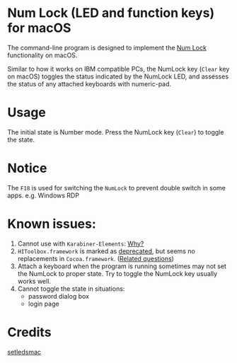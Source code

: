 # Num Lock (LED and function keys) for macOS

The command-line program is designed to implement the [Num Lock](https://wikipedia.org/wiki/Num_Lock) functionality on macOS.

Similar to how it works on IBM compatible PCs, the NumLock key (`Clear` key on macOS) toggles the status indicated by the NumLock LED, and assesses the status of any attached keyboards with numeric-pad.

# Usage

The initial state is Number mode. Press the NumLock key (`Clear`) to toggle the state.

# Notice

The `F18` is used for switching the `NumLock` to prevent double switch in some apps. e.g. Windows RDP

# Known issues:

1. Cannot use with `Karabiner-Elements`: [Why?](https://github.com/pqrs-org/Karabiner-Elements/issues/2560#issuecomment-751698700)
2. `HIToolbox.framework` is marked as [deprecated](https://developer.apple.com/library/archive/documentation/MacOSX/Conceptual/OSX_Technology_Overview/SystemFrameworks/SystemFrameworks.html), but seems no replacements in `Cocoa.framework`. ([Related questions](https://stackoverflow.com/a/4642095/12442419))
3. Attach a keyboard when the program is running sometimes may not set the NumLock to proper state. Try to toggle the NumLock key usually works well.
4. Cannot toggle the state in situations:
    - password dialog box
    - login page

# Credits

[setledsmac](https://github.com/damieng/setledsmac)
